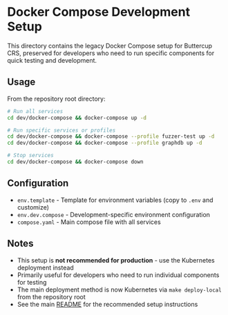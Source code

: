 # Docker Compose Development Setup

This directory contains the legacy Docker Compose setup for Buttercup CRS, preserved for developers who need to run specific components for quick testing and development.

## Usage

From the repository root directory:

```bash
# Run all services
cd dev/docker-compose && docker-compose up -d

# Run specific services or profiles
cd dev/docker-compose && docker-compose --profile fuzzer-test up -d
cd dev/docker-compose && docker-compose --profile graphdb up -d

# Stop services
cd dev/docker-compose && docker-compose down
```

## Configuration

- `env.template` - Template for environment variables (copy to `.env` and customize)
- `env.dev.compose` - Development-specific environment configuration
- `compose.yaml` - Main compose file with all services

## Notes

- This setup is **not recommended for production** - use the Kubernetes deployment instead
- Primarily useful for developers who need to run individual components for testing
- The main deployment method is now Kubernetes via `make deploy-local` from the repository root
- See the main [README](../../README.md) for the recommended setup instructions

